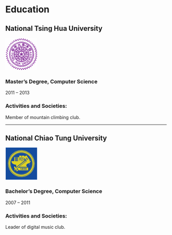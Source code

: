 # Education

## National Tsing Hua University

![](assets/nthu.png)

### Master’s Degree, Computer Science
2011 – 2013
### Activities and Societies:
Member of mountain climbing club.

---

## National Chiao Tung University
![](assets/nctu.png)
### Bachelor’s Degree, Computer Science
2007 – 2011
### Activities and Societies: 
Leader of digital music club.